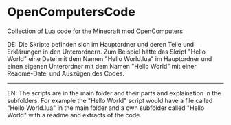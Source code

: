 # OpenComputersCode
Collection of Lua code for the Minecraft mod OpenComputers

DE:
Die Skripte befinden sich im Hauptordner und deren Teile und Erklärungen in den Unterordnern.
Zum Beispiel hätte das Skript "Hello World" eine Datei mit dem Namen "Hello World.lua" im Hauptordner und einen eigenen Unterordner mit dem Namen "Hello World" mit einer Readme-Datei und Auszügen des Codes.

--------------------------------------------------------------------------------------

EN:
The scripts are in the main folder and their parts and explaination in the subfolders.
For example the "Hello World" script would have a file called "Hello World.lua" in the main folder and a own subfolder called "Hello World" with a readme and extracts of the code.
